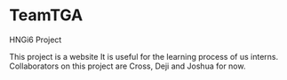 # TeamTGA
HNGi6 Project

This project is a website
It is useful for the learning process of us interns.
Collaborators on this project are Cross, Deji and Joshua for now.
